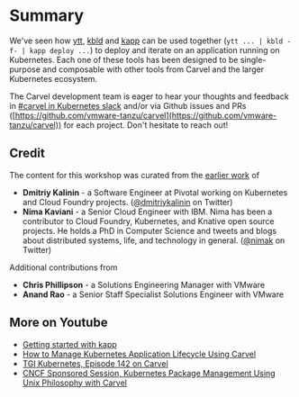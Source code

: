 # Summary

We've seen how [ytt](https://get-ytt.io/), [kbld](https://get-kbld.io/) and [kapp](https://get-kapp.io/) can be used together (`ytt ... | kbld -f- | kapp deploy ...`) to deploy and iterate on an application running on Kubernetes. Each one of these tools has been designed to be single-purpose and composable with other tools from Carvel and the larger Kubernetes ecosystem.

The Carvel development team is eager to hear your thoughts and feedback in [#carvel in Kubernetes slack](https://slack.kubernetes.io/) and/or via Github issues and PRs ([https://github.com/vmware-tanzu/carvel](https://github.com/vmware-tanzu/carvel)) for each project. Don't hesitate to reach out!

## Credit

The content for this workshop was curated from the [earlier work](https://github.com/eduk8s-labs/lab-getting-started-with-carvel) of

* __Dmitriy Kalinin__ - a Software Engineer at Pivotal working on Kubernetes and Cloud Foundry projects. ([@dmitriykalinin](https://twitter.com/dmitriykalinin) on Twitter)
* __Nima Kaviani__ - a Senior Cloud Engineer with IBM. Nima has been a contributor to Cloud Foundry, Kubernetes, and Knative open source projects. He holds a PhD in Computer Science and tweets and blogs about distributed systems, life, and technology in general. ([@nimak](https://twitter.com/nimak) on Twitter)

Additional contributions from

* __Chris Phillipson__ - a Solutions Engineering Manager with VMware
* __Anand Rao__ - a Senior Staff Specialist Solutions Engineer with VMware

## More on Youtube

* [Getting started with kapp](https://m.youtube.com/watch?v=WOMOXqzLYRs)
* [How to Manage Kubernetes Application Lifecycle Using Carvel](https://www.youtube.com/watch?v=Kd1sWySJGhc)
* [TGI Kubernetes, Episode 142 on Carvel](https://youtu.be/ShWVyyY2E3o)
* [CNCF Sponsored Session, Kubernetes Package Management Using Unix Philosophy with Carvel](https://m.youtube.com/watch?v=Yjr9s-aLHjU)